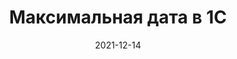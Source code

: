 ---
date: 2021-12-14
guid: 95968bfa-0adc-440a-a204-fee109e02dc7
title: Максимальная дата в 1С
question: "Какая максимальная дата (без времени) есть в 1С ?"
options:
    - 31.12.3999
    - 31.12.9999
correct: 1
explanation: |
    В базу не запишешь и в запросы не передашь.  
    Но зато в поле ввода можно выбрать (и в коде использовать) даты до конца 9999 года =)
    https://its.1c.ru/db/metod8dev/content/4055/hdoc
tags:
    - dates
source: https://t.me/JuniorOneS/290
---